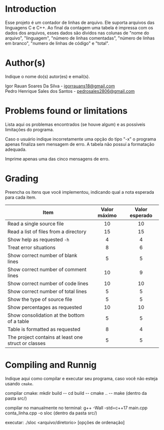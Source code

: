 ﻿# Introduction

<!-- TODO -->

Esse projeto é um contador de linhas de arquivo. Ele suporta arquivos das linguagens C e C++. Ao final da contagem uma tabela é impressa com os dados dos arquivos, esses dados são dividos nas colunas de "nome do arquivo", "linguagem", "número de linhas comentadas", "número de linhas em branco", "numero de linhas de código" e "total".  

# Author(s)

<!-- TODO -->

Indique o nome do(s) autor(es) e email(s). <br/>

Igor Rauan Soares Da Silva - igorrauans18@gmail.com <br/>
Pedro Henrique Sales dos Santos - pedrosales2806@gmail.com


# Problems found or limitations

<!-- TODO -->

Lista aqui os problemas encontrados (se houve algum) e as possíveis limitações do programa.

Caso o usuário indique incorretamente uma opção do tipo "-x" o programa apenas finaliza sem mensagem de erro.
A tabela não possuí a formatação adequada.

Imprime apenas uma das cinco mensagens de erro.

# Grading

<!-- TODO -->

Preencha os itens que você implementou, indicando qual a nota esperada para cada item.

| Item                                                | Valor máximo | Valor esperado |
| --------------------------------------------------- | :----------: | :------------: |
| Read a single source file                           |      10      |       10       |
| Read a list of files from a directory               |      15      |       15       |
| Show help as requested `-h`                         |      4       |       4        |
| Treat error situations                              |      8       |       6        |
| Show correct number of blank lines                  |      5       |       5        |
| Show correct number of comment lines                |      10      |       9        |
| Show correct number of code lines                   |      10      |       10       |
| Show correct number of total lines                  |      5       |       5        |
| Show the type of source file                        |      5       |       5        |
| Show percentages as requested                       |      10      |       10       |
| Show consolidation at the bottom of a table         |      5       |       5        |
| Table is formatted as requested                     |      8       |       4        |
| The project contains at least one struct or classes |      5       |       5        |

# Compiling and Runnig

<!-- TODO -->

Indique aqui como compilar e executar seu programa, caso você não esteja usando `cmake`.

compilar cmake: mkdir build -- cd build -- cmake .. -- make (dentro da pasta src/)

compilar no manualmente no terminal: g++ -Wall -std=c++17 main.cpp conta_linha.cpp -o sloc (dentro da pasta src/)

executar: ./sloc <arquivo/diretorio> [opções de ordenação]
